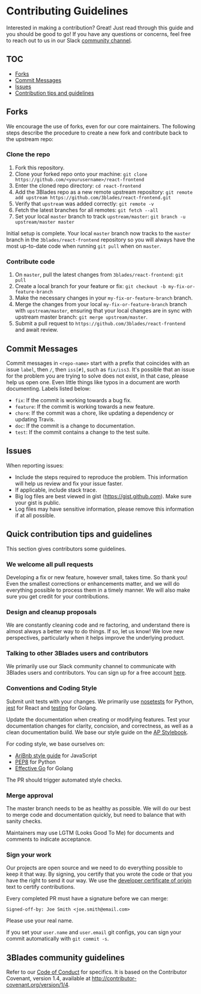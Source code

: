 # Contributing Guidelines

Interested in making a contribution? Great! Just read through this guide and you should be good to go! If you have any questions or concerns, feel free to reach out to us in our Slack [community channel](https://slackin-pypmyuhqds.now.sh/).

## TOC

- [Forks](#forks)
- [Commit Messages](#commit-messages)
- [Issues](#issues)
- [Contribution tips and guidelines](#quick-contribution-tips-and-guidelines)

## Forks

We encourage the use of forks, even for our core maintainers. The following steps describe the procedure to create a new fork and contribute back to the upstream repo:

### Clone the repo

1. Fork this repository.
1. Clone your forked repo onto your machine: `git clone https://github.com/<yourusername>/react-frontend`
1. Enter the cloned repo directory: `cd react-frontend`
1. Add the 3Blades repo as a new remote upstream repository: `git remote add upstream https://github.com/3blades/react-frontend.git`
1. Verify that `upstream` was added correctly: `git remote -v`
1. Fetch the latest branches for all remotes: `git fetch --all`
1. Set your local `master` branch to track `upstream/master`: `git branch -u upstream/master master`

Initial setup is complete. Your local `master` branch now tracks to the `master` branch in the `3blades/react-frontend` repository so you will always have the most up-to-date code when running `git pull` when on `master`.

### Contribute code

1. On `master`, pull the latest changes from `3blades/react-frontend`: `git pull`
1. Create a local branch for your feature or fix: `git checkout -b my-fix-or-feature-branch`
1. Make the necessary changes in your `my-fix-or-feature-branch` branch.
1. Merge the changes from your local `my-fix-or-feature-branch` branch with `upstream/master`, ensuring that your local changes are in sync with upstream master branch: `git merge upstream/master`.
1. Submit a pull request to `https://github.com/3blades/react-frontend` and await review.

## Commit Messages

Commit messages in `<repo-name>` start with a prefix that coincides with an issue `label`, then `/`, then `iss[#]`, such as `fix/iss3`. It's possible that an issue for the problem you are trying to solve does not exist, in that case, please help us open one. Even little things like typos in a document are worth documenting. Labels listed below:

- `fix`: If the commit is working towards a bug fix.
- `feature`: If the commit is working towards a new feature.
- `chore`: If the commit was a chore, like updating a dependency or updating Travis.
- `doc`: If the commit is a change to documentation.
- `test`: If the commit contains a change to the test suite.

## Issues

When reporting issues:

- Include the steps required to reproduce the problem. This information will help us review and fix your issue faster.
- If applicable, include stack trace.
- Big log files are best viewed in gist (https://gist.github.com). Make sure your gist is public.
- Log files may have sensitive information, please remove this information if at all possible.

## Quick contribution tips and guidelines

This section gives contributors some guidelines.

### We welcome all pull requests

Developing a fix or new feature, however small, takes time. So thank you! Even the smallest corrections or enhancements matter, and we will do everything possible to process them in a timely manner. We will also make sure you get credit for your contributions.

### Design and cleanup proposals

We are constantly cleaning code and re factoring, and understand there is almost always a better way to do things. If so, let us know! We love new perspectives, particularly when it helps improve the underlying product.

### Talking to other 3Blades users and contributors

We primarily use our Slack community channel to communicate with 3Blades users and contributors. You can sign up for a free account [here](https://slackin-pypmyuhqds.now.sh/).

### Conventions and Coding Style

Submit unit tests with your changes. We primarily use [nosetests](http://nose.readthedocs.io/en/latest/usage.html) for Python, [jest](https://facebook.github.io/jest/) for React and [testing](https://golang.org/pkg/testing/) for Golang.

Update the documentation when creating or modifying features. Test your
documentation changes for clarity, concision, and correctness, as well as a
clean documentation build. We base our style guide on the [AP Stylebook](https://en.wikipedia.org/wiki/AP_Stylebook).

For coding style, we base ourselves on:

- [AriBnb style guide](https://github.com/3blades/javascript) for JavaScript
- [PEP8](https://www.python.org/dev/peps/pep-0008/) for Python
- [Effective Go](https://golang.org/doc/effective_go.html) for Golang

The PR should trigger automated style checks.

### Merge approval

The master branch needs to be as healthy as possible. We will do our best to merge code and documentation quickly, but need to balance that with sanity checks.

Maintainers may use LGTM (Looks Good To Me) for documents and comments to
indicate acceptance.

### Sign your work

Our projects are open source and we need to do everything possible to keep it that way. By signing, you certify that you wrote the code or that you have the right to send it our way. We use the [developer certificate of origin](http://developercertificate.org/) text to certify contributions.

Every completed PR must have a signature before we can merge:

    Signed-off-by: Joe Smith <joe.smith@email.com>

Please use your real name.

If you set your `user.name` and `user.email` git configs, you can sign your
commit automatically with `git commit -s`.

## 3Blades community guidelines

Refer to our [Code of Conduct](CODE_OF_CONDUCT.md) for specifics. It is based on the Contributor Covenant, version 1.4, available at http://contributor-covenant.org/version/1/4.
